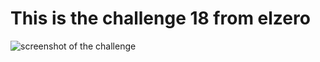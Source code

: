 # This is the challenge 18 from elzero

![screenshot of the challenge](https://elzero.org/wp-content/uploads/2021/01/company-team-with-grid.png)
